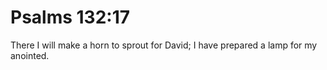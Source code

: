 # Psalms 132:17

There I will make a horn to sprout for David; I have prepared a lamp for my anointed.
